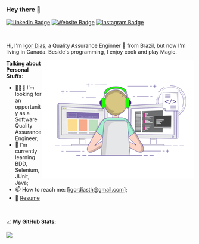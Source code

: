 ### Hey there 👋

[![Linkedin Badge](https://img.shields.io/badge/-LinkedIn-0e76a8?style=flat-square&logo=Linkedin&logoColor=white)](https://linkedin.com/in/igordiasth)
[![Website Badge](https://img.shields.io/badge/Website-3b5998?style=flat-square&logo=google-chrome&logoColor=white)](https://igordiasth.dev)
[![Instagram Badge](https://img.shields.io/badge/-Instagram-e4405f?style=flat-square&logo=Instagram&logoColor=white)](https://instagram.com/uaiboraviajar/)

<br />

Hi, I'm [Igor Dias](https://igordiasth.dev/), a Quality Assurance Enginner 🚀 from Brazil, but now I'm living in Canada. Beside's programming, I enjoy cook and play Magic.

<img align="right" alt="GIF" src="https://github.com/Igorth/Igorth/blob/master/coding.gif?raw=true" width="408" height="318" />
  
**Talking about Personal Stuffs:**

- 👨🏽‍💻 I’m looking for an opportunity as a Software Quality Assurance Engineer;
- 🌱 I’m currently learning BDD, Selenium, JUnit, Java;
- 📫 How to reach me: [igordiasth@gmail.com];
- 📝 [Resume](https://drive.google.com/file/d/14wUPJh-qocdJVOAF_IfLKtz0Of1wFOBl/view)
<br />

📈 **My GitHub Stats:**

<p>
  <img height="180em" src="https://github-readme-stats.vercel.app/api?username=Igorth&show_icons=true&hide_border=true&&count_private=true&include_all_commits=true" />
</p>



<br />
<br />
